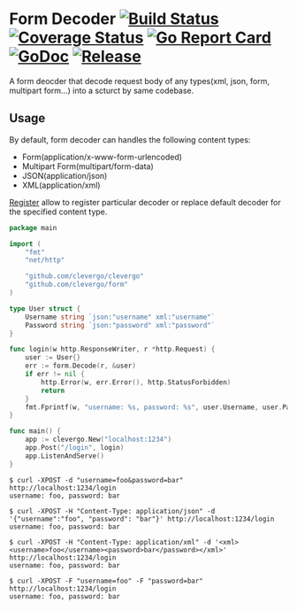 # Form Decoder [![Build Status](https://travis-ci.org/clevergo/form.svg?branch=master)](https://travis-ci.org/clevergo/form) [![Coverage Status](https://coveralls.io/repos/github/clevergo/form/badge.svg?branch=master)](https://coveralls.io/github/clevergo/form?branch=master) [![Go Report Card](https://goreportcard.com/badge/github.com/clevergo/form)](https://goreportcard.com/report/github.com/clevergo/form) [![GoDoc](https://img.shields.io/badge/godoc-reference-blue)](https://pkg.go.dev/github.com/clevergo/form) [![Release](https://img.shields.io/github/release/clevergo/form.svg?style=flat-square)](https://github.com/clevergo/form/releases)

A form deocder that decode request body of any types(xml, json, form, multipart form...) into a scturct by same codebase.

## Usage

By default, form decoder can handles the following content types:

- Form(application/x-www-form-urlencoded)
- Multipart Form(multipart/form-data)
- JSON(application/json)
- XML(application/xml)

[Register](https://pkg.go.dev/github.com/clevergo/form#Register) allow to register particular decoder or replace default decoder 
for the specified content type.

```go
package main

import (
	"fmt"
	"net/http"

	"github.com/clevergo/clevergo"
	"github.com/clevergo/form"
)

type User struct {
	Username string `json:"username" xml:"username"`
	Password string `json:"password" xml:"password"`
}

func login(w http.ResponseWriter, r *http.Request) {
	user := User{}
	err := form.Decode(r, &user)
	if err != nil {
		http.Error(w, err.Error(), http.StatusForbidden)
		return
	}
	fmt.Fprintf(w, "username: %s, password: %s", user.Username, user.Password)
}

func main() {
	app := clevergo.New("localhost:1234")
	app.Post("/login", login)
	app.ListenAndServe()
}
```

```shell
$ curl -XPOST -d "username=foo&password=bar"  http://localhost:1234/login
username: foo, password: bar

$ curl -XPOST -H "Content-Type: application/json" -d '{"username":"foo", "password": "bar"}' http://localhost:1234/login
username: foo, password: bar

$ curl -XPOST -H "Content-Type: application/xml" -d '<xml><username>foo</username><password>bar</password></xml>' http://localhost:1234/login
username: foo, password: bar

$ curl -XPOST -F "username=foo" -F "password=bar" http://localhost:1234/login
username: foo, password: bar
```